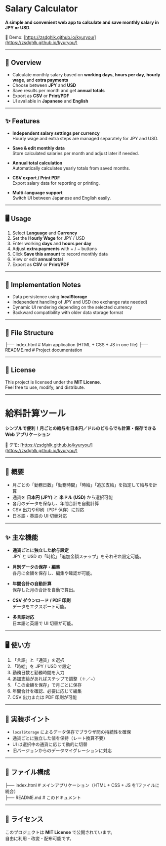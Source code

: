 # Salary Calculator

**A simple and convenient web app to calculate and save monthly salary in JPY or USD.**

🔗 Demo: [https://zsdghlk.github.io/kyuryou/](https://zsdghlk.github.io/kyuryou/)

---

## 📌 Overview

- Calculate monthly salary based on **working days**, **hours per day**, **hourly wage**, and **extra payments**  
- Choose between **JPY** and **USD**  
- Save results per month and get **annual totals**  
- Export as **CSV** or **Print/PDF**  
- UI available in **Japanese** and **English**

---

## ✨ Features

- **Independent salary settings per currency**  
  Hourly wage and extra steps are managed separately for JPY and USD.  

- **Save & edit monthly data**  
  Store calculated salaries per month and adjust later if needed.  

- **Annual total calculation**  
  Automatically calculates yearly totals from saved months.  

- **CSV export / Print PDF**  
  Export salary data for reporting or printing.  

- **Multi-language support**  
  Switch UI between Japanese and English easily.  

---

## 🖥️ Usage

1. Select **Language** and **Currency**  
2. Set the **Hourly Wage** for JPY / USD  
3. Enter working **days** and **hours per day**  
4. Adjust **extra payments** with + / − buttons  
5. Click **Save this amount** to record monthly data  
6. View or edit **annual total**  
7. Export as **CSV** or **Print/PDF**

---

## 🔧 Implementation Notes

- Data persistence using **localStorage**  
- Independent handling of JPY and USD (no exchange rate needed)  
- Dynamic UI rendering depending on the selected currency  
- Backward compatibility with older data storage format  

---

## 📂 File Structure
├── index.html # Main application (HTML + CSS + JS in one file)
├── README.md # Project documentation


---

## 📜 License

This project is licensed under the **MIT License**.  
Feel free to use, modify, and distribute.  

---

# 給料計算ツール

**シンプルで便利！月ごとの給与を日本円／ドルのどちらでも計算・保存できる Web アプリケーション**

🔗 デモ: [https://zsdghlk.github.io/kyuryou/](https://zsdghlk.github.io/kyuryou/)

---

## 📌 概要

- 月ごとの「勤務日数」「勤務時間」「時給」「追加支給」を指定して給与を計算  
- 通貨を **日本円 (JPY)** と **米ドル (USD)** から選択可能  
- 各月のデータを保存し、年間合計を自動計算  
- CSV 出力や印刷（PDF 保存）に対応  
- 日本語・英語の UI 切替対応  

---

## ✨ 主な機能

- **通貨ごとに独立した給与設定**  
  JPY と USD の「時給」「追加金額ステップ」をそれぞれ設定可能。  

- **月別データの保存・編集**  
  各月に金額を保存し、編集や確認が可能。  

- **年間合計の自動計算**  
  保存した月の合計を自動で算出。  

- **CSV ダウンロード / PDF 印刷**  
  データをエクスポート可能。  

- **多言語対応**  
  日本語と英語で UI 切替が可能。  

---

## 🖥️ 使い方

1. 「言語」と「通貨」を選択  
2. 「時給」を JPY / USD で設定  
3. 勤務日数と勤務時間を入力  
4. 追加支給があればステップで調整（＋／−）  
5. 「この金額を保存」で月ごとに保存  
6. 年間合計を確認、必要に応じて編集  
7. CSV 出力または PDF 印刷が可能  

---

## 🔧 実装ポイント

- `localStorage` によるデータ保存でブラウザ間の持続性を確保  
- 通貨ごとに独立した値を保持（レート換算不要）  
- UI は選択中の通貨に応じて動的に切替  
- 旧バージョンからのデータマイグレーションに対応  

---

## 📂 ファイル構成
├── index.html # メインアプリケーション（HTML + CSS + JS を1ファイルに統合）  
├── README.md # このドキュメント

---

## 📜 ライセンス

このプロジェクトは **MIT License** で公開されています。  
自由に利用・改変・配布可能です。  


